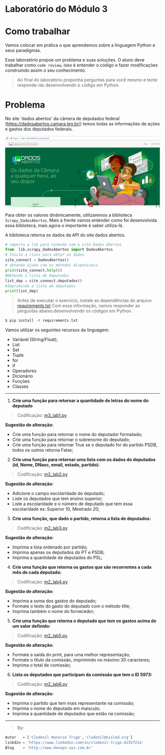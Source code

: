 Laboratório do Módulo 3
======

# Como trabalhar
Vamos colocar em prática o que aprendemos sobre a linguagem Python e seus paradigmas. 

Esse laboratório propoe um problema e suas soluções. O aluno deve trabalhar como `code review`, isso é entender o código e fazer modificações construindo assim o seu conhecimento. 

> Ao final do laboratório proponha perguntas para você mesmo e tente responde-lás desenvolvendo o código em Python.


# Problema

No site 'dados abertos' da câmera de deputados federal (https://dadosabertos.camara.leg.br/) temos todas as informações de ações e gastos dos deputados federais.


![dadosabertos](https://github.com/clodonil/Python-Fundamentals/blob/master/Imagens/dados_abertos1.png)

Para obter os valores dinâmicamente, utilizaremos a biblioteca `Scrapy_DadosAbertos`. Mais a frente vamos entender como foi desenvolvida essa biblioteca, mais agora o importante é saber utiliza-lá.

A biblioteca retorna os dados da API do site dados abertos. 

```python
# importa a lib para conexão com o site Dados Abertos
from  lib.scrapy_dadosAbertos import DadosAbertos
# Inicia a class para obter os dados
site_connect = DadosAbertos()
# obtendo ajuda com os métodos disponíveis.
print(site_connect.help())
#Obtendo a lista de Deputados
list_dep = site_connect.deputados()
#Imprimindo a lista de deputados
print(list_dep)

```
> Antes de executar o exercício, instale as dependências do arquivo [requirements.txt](code/requirements.txt)
Com essa informação, vamos responder as perguntas abaixo.desenvolvendo os códigos em Python.

```python
$ pip install -r requirements.txt
```

Vamos utilizar os seguintes recursos da linguagem:
* Variável (String/Float);
* List
* Set
* Tuple
* for
* if
* Operadores
* Dicionário
* Funções
* Classes

------

1. **Crie uma função para retornar a quantidade de letras do nome do deputado**

> Codificação: [m3_lab1.py](code/m3_lab1.py)

**Sugestão de alteração:**
- Crie uma função para retornar o nome do deputador formatado; 
- Crie uma função para retornar o sobrenome do deputado;
- Crie uma função para retornar True se o deputado for do partido PSDB, todos os outros retorna False;


2. **Crie uma função para retornar uma lista com  os dados do deputados (id, Nome, DNasc, email, estado, partido):**
   
> Codificação: [m2_lab2.py](code/m3_lab2.py)

**Sugestão de alteração:**
- Adicione o campo escolaridade do deputado;
- Liste os deputados que tem ensino superior;
- Liste a escolaridade e o número de deputado que tem essa escolaridade ex: Superior 10, Mestrado 20; 

3. **Crie uma função, que dado o partido, retorna a lista de deputados:**
    
> Codificação: [m2_lab3.py](code/m3_lab3.py)

**Sugestão de alteração:**
- Imprima a lista ordenado por partido;
- Imprima apenas os deputados do PT e PSDB;
- Imprima a quantidade de deputados do PSL; 

4. **Crie uma função que retorna os gastos que são recorrentes a cada mês de cada deputado:**

> Codificação: [m2_lab4.py](code/m3_lab4.py)

**Sugestão de alteração:**
- Imprima a soma dos gastos do deputado;
- Formate o texto do gasto do deputado com o método title;
- Imprima também o nome do fornecedor; 

5. **Crie uma função que retorna o deputado que tem os gastos acima de um valor definido:**
   
> Codificação: [m2_lab5.py](code/m3_lab5.py)

**Sugestão de alteração:**
- Formate a saida do print, para uma melhor representação;
- Formate o titulo da comissão, imprimindo no máximo 30 caracteres;
- Imprima o total de comissão; 


6. **Lista os deputados que participam da comissão que tem o ID 5973:**
   
> Codificação: [m2_lab6.py](code/m3_lab6.py)

**Sugestão de alteração:**
- Imprima o partido que tem mais representante na comissão;
- Imprima o nome do deputado em maisculo;
- Imprima a quantidade de deputados que estão na comissão; 


***
> By:
```python
Autor   = ['Clodonil Honorio Trigo','clodonil@nisled.org']
linkdin = 'https://www.linkedin.com/in/clodonil-trigo-4155722a'
Blog    = 'http://www.devops-sys.com.br'
```
